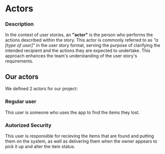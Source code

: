 # Actors

### Description

In the context of user stories, an **"actor"** is the person who performs the actions described within the story. This actor is commonly referred to as *"a [type of user]"* in the user story format, serving the purpose of clarifying the intended recipient and the actions they are expected to undertake. This approach enhances the team's understanding of the user story's requirements.

## Our actors

We defined 2 actors for our project:

### Regular user

This user is someone who uses the app to find the items they lost.

### Autorized Security

This user is responsible for recieving the items that are found and putting them on the system, as well as delivering them when the owner appears to pick it up and alter the item status.

